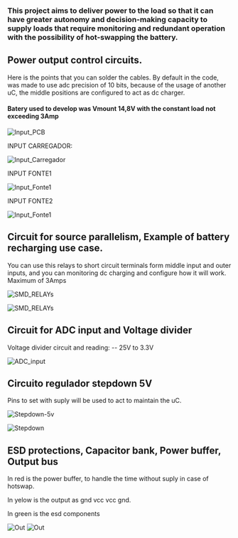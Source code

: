 ### This project aims to deliver power to the load so that it can have greater autonomy and decision-making capacity to supply loads that require monitoring and redundant operation with the possibility of hot-swapping the battery.

## Power output control circuits.


Here is the points that you can solder the cables. 
By default in the code, was made to use adc precision of 10 bits, because of the usage of another uC, the middle positions are configured to act as dc charger. 
#### Batery used to develop was Vmount 14,8V with the constant load not exceeding 3Amp

![Input_PCB](IMG/INPUT_DC.png)

INPUT CARREGADOR:

![Input_Carregador](IMG/Input_Carregador.png)

INPUT FONTE1 

![Input_Fonte1](IMG/Input_Fonte1.png)

INPUT FONTE2

![Input_Fonte1](IMG/Input_Fonte2.png)


## Circuit for source parallelism, Example of battery recharging use case.
You can use this relays to short circuit terminals form middle input and outer inputs, and you can monitoring dc charging and configure how it will work. Maximum of 3Amps

![SMD_RELAYs](IMG/SMD_RELAY_PCB.png)

![SMD_RELAYs](IMG/SMD_RELAYs.png)

## Circuit for ADC input and Voltage divider
Voltage divider circuit and reading: -- 25V to 3.3V

![ADC_input](IMG/ADC_input.png)

## Circuito regulador stepdown 5V
Pins to set with suply will be used to act to maintain the uC. 

![Stepdown-5v](IMG/5vInput.png)


![Stepdown](IMG/stepdown.png)

## ESD protections, Capacitor bank, Power buffer, Output bus
In red is the power buffer, to handle the time without suply in case of hotswap. 

In yelow is the output as gnd vcc vcc gnd.

In green is the esd components

![Out](IMG/ESD.png)
![Out](IMG/ESD_CAP_OUT.png)